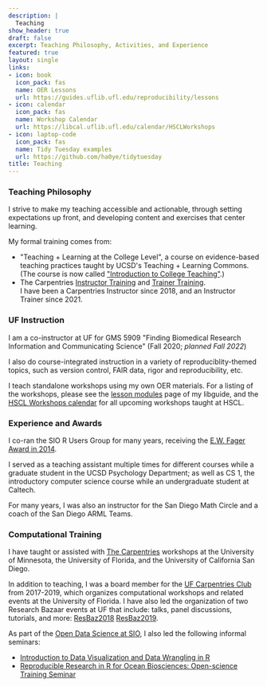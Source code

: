 ```yaml
---
description: |
  Teaching
show_header: true
draft: false
excerpt: Teaching Philosophy, Activities, and Experience
featured: true
layout: single
links:
- icon: book
  icon_pack: fas
  name: OER Lessons
  url: https://guides.uflib.ufl.edu/reproducibility/lessons
- icon: calendar
  icon_pack: fas
  name: Workshop Calendar
  url: https://libcal.uflib.ufl.edu/calendar/HSCLWorkshops
- icon: laptop-code
  icon_pack: fas
  name: Tidy Tuesday examples
  url: https://github.com/ha0ye/tidytuesday
title: Teaching
---
```

### Teaching Philosophy

I strive to make my teaching accessible and actionable, through setting expectations up front, and developing content and exercises that center learning.

My formal training comes from:

* "Teaching + Learning at the College Level", a course on evidence-based teaching practices taught by UCSD's Teaching + Learning Commons. (The course is now called ["Introduction to College Teaching"](https://commons.ucsd.edu/educators/future-faculty-programs/introduction-to-college-teaching.html).)
* The Carpentries [Instructor Training](https://carpentries.github.io/instructor-training/) and [Trainer Training](https://carpentries.github.io/trainer-training/).  
  I have been a Carpentries Instructor since 2018, and an Instructor Trainer since 2021.

### UF Instruction

I am a co-instructor at UF for GMS 5909 "Finding Biomedical Research Information and Communicating Science" (Fall 2020; *planned Fall 2022*)

I also do course-integrated instruction in a variety of reproduciblity-themed topics, such as version control, FAIR data, rigor and reproducibility, etc.

I teach standalone workshops using my own OER materials. For a listing of the workshops, please see the [lesson modules](https://guides.uflib.ufl.edu/reproducibility/lessons) page of my libguide, and the [HSCL Workshops calendar](https://libcal.uflib.ufl.edu/calendar/HSCLWorkshops) for all upcoming workshops taught at HSCL.

### Experience and Awards

I co-ran the SIO R Users Group for many years, receiving the [E.W. Fager Award in 2014](https://scripps.ucsd.edu/news/trio-scripps-students-receive-fager-awards).

I served as a teaching assistant multiple times for different courses while a graduate student in the UCSD Psychology Department; as well as CS 1, the introductory computer science course while an undergraduate student at Caltech.

For many years, I was also an instructor for the San Diego Math Circle and a coach of the San Diego ARML Teams.

### Computational Training

I have taught or assisted with [The Carpentries](https://carpentries.org/) workshops at the University of Minnesota, the University of Florida, and the University of California San Diego.

In addition to teaching, I was a board member for the [UF Carpentries Club](https://uf-carpentries.org/) from 2017-2019, which organizes computational workshops and related events at the University of Florida. I have also led the organization of two Research Bazaar events at UF that include: talks, panel discussions, tutorials, and more: [ResBaz2018](https://resbaz.github.io/resbazFor2018/gainesville/) [ResBaz2019](https://resbaz.github.io/resbaz2019/gainesville/).

As part of the [Open Data Science at SIO](https://open-data-science-at-sio.github.io/), I also led the following informal seminars:

* [Introduction to Data Visualization and Data Wrangling in R](https://github.com/Open-Data-Science-at-SIO/Intro-Data-Viz-Winter-2017)
* [Reproducible Research in R for Ocean Biosciences: Open-science Training Seminar](https://github.com/Open-Data-Science-at-SIO/RRROBOTS)

